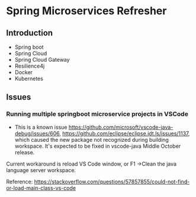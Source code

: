 # Spring Microservices Refresher

## Introduction
- Spring boot
- Spring Cloud
- Spring Cloud Gateway
- Resilience4j
- Docker
- Kubernetes

## Issues
### Running multiple springboot microservice projects in VSCode
- This is a known issue https://github.com/microsoft/vscode-java-debug/issues/606, https://github.com/eclipse/eclipse.jdt.ls/issues/1137, which caused the new package not recognized during building workspace. It's expected to be fixed in vscode-java Middle October release.

Current workaround is reload VS Code window, or F1 ->Clean the java language server workspace.

Reference: https://stackoverflow.com/questions/57857855/could-not-find-or-load-main-class-vs-code